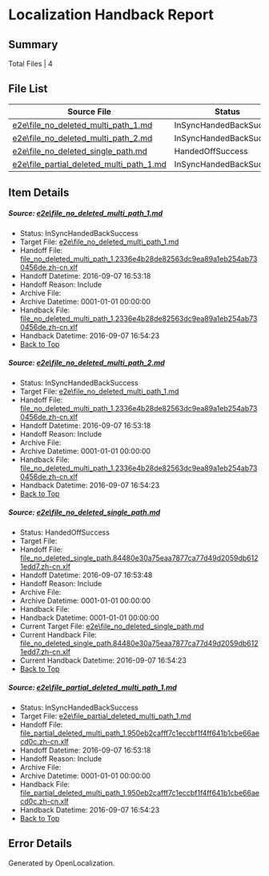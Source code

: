 # <a name='report-top'></a> Localization Handback Report

## Summary
 Total Files | 4

## File List
 Source File | Status | Details 
 ----------- | ------ | ------- 
 [e2e\file_no_deleted_multi_path_1.md](https://github.com/OpenLocalizationTestOrg/ol-test0/blob/0759f249e7681caa16ad876866d3ebb37187381b/e2e/file_no_deleted_multi_path_1.md) | InSyncHandedBackSuccess | [Details](#4f8bc14b0f584f72b6864a8d685ba26071334f351)
 [e2e\file_no_deleted_multi_path_2.md](https://github.com/OpenLocalizationTestOrg/ol-test0/blob/e558846e861a82e7638ea51002a3f0d0a5ac6116/e2e/file_no_deleted_multi_path_2.md) | InSyncHandedBackSuccess | [Details](#4f8bc14b0f584f72b6864a8d685ba26071334f352)
 [e2e\file_no_deleted_single_path.md](https://github.com/OpenLocalizationTestOrg/ol-test0/blob/e558846e861a82e7638ea51002a3f0d0a5ac6116/e2e/file_no_deleted_single_path.md) | HandedOffSuccess | [Details](#83d5f5791be0a9490fa9fcd2c0a4afde14b683443)
 [e2e\file_partial_deleted_multi_path_1.md](https://github.com/OpenLocalizationTestOrg/ol-test0/blob/0759f249e7681caa16ad876866d3ebb37187381b/e2e/file_partial_deleted_multi_path_1.md) | InSyncHandedBackSuccess | [Details](#f35ae2bcd743a4176b9b39da9e9ec013a42fb5504)

## Item Details
##### <a name='4f8bc14b0f584f72b6864a8d685ba26071334f351'></a> Source: [e2e\file_no_deleted_multi_path_1.md](https://github.com/OpenLocalizationTestOrg/ol-test0/blob/0759f249e7681caa16ad876866d3ebb37187381b/e2e/file_no_deleted_multi_path_1.md)
* Status: InSyncHandedBackSuccess
* Target File: [e2e\file_no_deleted_multi_path_1.md](https://github.com/OpenLocalizationTestOrg/ol-test0-zhcn/blob/96d4292fbf38f7aea12b77e9eaa791ba9d748bf3/e2e/file_no_deleted_multi_path_1.md)
* Handoff File: [file_no_deleted_multi_path_1.2336e4b28de82563dc9ea89a1eb254ab730456de.zh-cn.xlf](https://github.com/OpenLocalizationTestOrg/ol-test0-handoff/blob/a5f317f11dfa69e157b2303efebedaf0c2df42a3/ol-handoff/OpenLocalizationTestOrg/ol-test0-zhcn/ci/mt/file_no_deleted_multi_path_1.2336e4b28de82563dc9ea89a1eb254ab730456de.zh-cn.xlf)
* Handoff Datetime: 2016-09-07 16:53:18
* Handoff Reason: Include
* Archive File: 
* Archive Datetime: 0001-01-01 00:00:00
* Handback File: [file_no_deleted_multi_path_1.2336e4b28de82563dc9ea89a1eb254ab730456de.zh-cn.xlf](https://github.com/OpenLocalizationTestOrg/ol-test0-handback/blob/bddd216c85da96c52c39948817f298c8b25a5529/ol-handback/OpenLocalizationTestOrg/ol-test0-zhcn/ci/mt/file_no_deleted_multi_path_1.2336e4b28de82563dc9ea89a1eb254ab730456de.zh-cn.xlf)
* Handback Datetime: 2016-09-07 16:54:23
* [Back to Top](#report-top)

##### <a name='4f8bc14b0f584f72b6864a8d685ba26071334f352'></a> Source: [e2e\file_no_deleted_multi_path_2.md](https://github.com/OpenLocalizationTestOrg/ol-test0/blob/e558846e861a82e7638ea51002a3f0d0a5ac6116/e2e/file_no_deleted_multi_path_2.md)
* Status: InSyncHandedBackSuccess
* Target File: [e2e\file_no_deleted_multi_path_1.md](https://github.com/OpenLocalizationTestOrg/ol-test0-zhcn/blob/96d4292fbf38f7aea12b77e9eaa791ba9d748bf3/e2e/file_no_deleted_multi_path_1.md)
* Handoff File: [file_no_deleted_multi_path_1.2336e4b28de82563dc9ea89a1eb254ab730456de.zh-cn.xlf](https://github.com/OpenLocalizationTestOrg/ol-test0-handoff/blob/a5f317f11dfa69e157b2303efebedaf0c2df42a3/ol-handoff/OpenLocalizationTestOrg/ol-test0-zhcn/ci/mt/file_no_deleted_multi_path_1.2336e4b28de82563dc9ea89a1eb254ab730456de.zh-cn.xlf)
* Handoff Datetime: 2016-09-07 16:53:18
* Handoff Reason: Include
* Archive File: 
* Archive Datetime: 0001-01-01 00:00:00
* Handback File: [file_no_deleted_multi_path_1.2336e4b28de82563dc9ea89a1eb254ab730456de.zh-cn.xlf](https://github.com/OpenLocalizationTestOrg/ol-test0-handback/blob/bddd216c85da96c52c39948817f298c8b25a5529/ol-handback/OpenLocalizationTestOrg/ol-test0-zhcn/ci/mt/file_no_deleted_multi_path_1.2336e4b28de82563dc9ea89a1eb254ab730456de.zh-cn.xlf)
* Handback Datetime: 2016-09-07 16:54:23
* [Back to Top](#report-top)

##### <a name='83d5f5791be0a9490fa9fcd2c0a4afde14b683443'></a> Source: [e2e\file_no_deleted_single_path.md](https://github.com/OpenLocalizationTestOrg/ol-test0/blob/e558846e861a82e7638ea51002a3f0d0a5ac6116/e2e/file_no_deleted_single_path.md)
* Status: HandedOffSuccess
* Target File: 
* Handoff File: [file_no_deleted_single_path.84480e30a75eaa7877ca77d49d2059db6121edd7.zh-cn.xlf](https://github.com/OpenLocalizationTestOrg/ol-test0-handoff/blob/5438ccc85630176764c912f723f90d45e7a0c1b5/ol-handoff/OpenLocalizationTestOrg/ol-test0-zhcn/ci/mt/file_no_deleted_single_path.84480e30a75eaa7877ca77d49d2059db6121edd7.zh-cn.xlf)
* Handoff Datetime: 2016-09-07 16:53:48
* Handoff Reason: Include
* Archive File: 
* Archive Datetime: 0001-01-01 00:00:00
* Handback File: 
* Handback Datetime: 0001-01-01 00:00:00
* Current Target File: [e2e\file_no_deleted_single_path.md](https://github.com/OpenLocalizationTestOrg/ol-test0-zhcn/blob/96d4292fbf38f7aea12b77e9eaa791ba9d748bf3/e2e/file_no_deleted_single_path.md)
* Current Handback File: [file_no_deleted_single_path.84480e30a75eaa7877ca77d49d2059db6121edd7.zh-cn.xlf](https://github.com/OpenLocalizationTestOrg/ol-test0-handback/blob/bddd216c85da96c52c39948817f298c8b25a5529/ol-handback/OpenLocalizationTestOrg/ol-test0-zhcn/ci/mt/file_no_deleted_single_path.84480e30a75eaa7877ca77d49d2059db6121edd7.zh-cn.xlf)
* Current Handback Datetime: 2016-09-07 16:54:23
* [Back to Top](#report-top)

##### <a name='f35ae2bcd743a4176b9b39da9e9ec013a42fb5504'></a> Source: [e2e\file_partial_deleted_multi_path_1.md](https://github.com/OpenLocalizationTestOrg/ol-test0/blob/0759f249e7681caa16ad876866d3ebb37187381b/e2e/file_partial_deleted_multi_path_1.md)
* Status: InSyncHandedBackSuccess
* Target File: [e2e\file_partial_deleted_multi_path_1.md](https://github.com/OpenLocalizationTestOrg/ol-test0-zhcn/blob/96d4292fbf38f7aea12b77e9eaa791ba9d748bf3/e2e/file_partial_deleted_multi_path_1.md)
* Handoff File: [file_partial_deleted_multi_path_1.950eb2cafff7c1eccbf1f4ff641b1cbe66aecd0c.zh-cn.xlf](https://github.com/OpenLocalizationTestOrg/ol-test0-handoff/blob/a5f317f11dfa69e157b2303efebedaf0c2df42a3/ol-handoff/OpenLocalizationTestOrg/ol-test0-zhcn/ci/mt/file_partial_deleted_multi_path_1.950eb2cafff7c1eccbf1f4ff641b1cbe66aecd0c.zh-cn.xlf)
* Handoff Datetime: 2016-09-07 16:53:18
* Handoff Reason: Include
* Archive File: 
* Archive Datetime: 0001-01-01 00:00:00
* Handback File: [file_partial_deleted_multi_path_1.950eb2cafff7c1eccbf1f4ff641b1cbe66aecd0c.zh-cn.xlf](https://github.com/OpenLocalizationTestOrg/ol-test0-handback/blob/bddd216c85da96c52c39948817f298c8b25a5529/ol-handback/OpenLocalizationTestOrg/ol-test0-zhcn/ci/mt/file_partial_deleted_multi_path_1.950eb2cafff7c1eccbf1f4ff641b1cbe66aecd0c.zh-cn.xlf)
* Handback Datetime: 2016-09-07 16:54:23
* [Back to Top](#report-top)


## Error Details

Generated by OpenLocalization.
